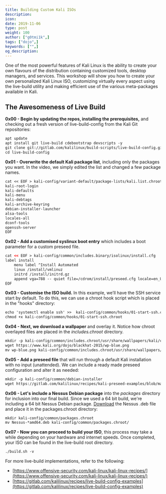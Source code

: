 ```yaml
---
title: Building Custom Kali ISOs
description:
icon:
date: 2019-11-06
type: post
weight: 100
author: ["g0tmi1k",]
tags: ["dojo",]
keywords: ["",]
og_description:
---
```


One of the most powerful features of Kali Linux is the ability to create your own flavours of the distribution containing customized tools, desktop managers, and services. This workshop will show you how to create your own personalized Kali Linux ISO, customizing virtually every aspect using the live-build utility and making efficient use of the various meta-packages available in Kali.

## The Awesomeness of Live Build

**0x00 - Begin by updating the repos, installing the prerequisites,** and checking out a fresh version of live-build-config from the Kali Git repositories:

```markdown
apt update
apt install git live-build cdebootstrap devscripts -y
git clone git://gitlab.com/kalilinux/build-scripts/live-build-config.git
cd live-build-config
```

**0x01 - Overwrite the default Kali package list**, including only the packages you want. In the video, we simply edited the list and changed a few package names.


```markdown
cat << EOF > kali-config/variant-default/package-lists/kali.list.chroot
kali-root-login
kali-defaults
kali-menu
kali-debtags
kali-archive-keyring
debian-installer-launcher
alsa-tools
locales-all
dconf-tools
openssh-server
EOF
```
**0x02 - Add a customised syslinux boot entry** which includes a boot parameter for a custom preseed file.

```html
cat << EOF > kali-config/common/includes.binary/isolinux/install.cfg
label install
    menu label ^Install Automated
    linux /install/vmlinuz
    initrd /install/initrd.gz
    append vga=788 -- quiet file=/cdrom/install/preseed.cfg locale=en_US keymap=us hostname=kali domain=local.lan
EOF
```

**0x03 - Customise the ISO build.** In this example, we’ll have the SSH service start by default. To do this, we can use a chroot hook script which is placed in the "hooks" directory:

```markdown
echo 'systemctl enable ssh' >>  kali-config/common/hooks/01-start-ssh.chroot
chmod +x kali-config/common/hooks/01-start-ssh.chroot
```

**0x04 - Next, we download a wallpaper** and overlay it. Notice how chroot overlayed files are placed in the _includes.chroot_ directory.

```markdown
mkdir -p kali-config/common/includes.chroot/usr/share/wallpapers/kali/contents/images
wget https://www.kali.org/dojo/blackhat-2015/wp-blue.png
mv wp-blue.png kali-config/common/includes.chroot/usr/share/wallpapers/kali/contents/images
```
**0x05 - Add a preseed file** that will run through a default Kali installation with no input (unattended). We can include a ready made preseed configuration and alter it as needed:

```markdown
mkdir -p kali-config/common/debian-installer
wget https://gitlab.com/kalilinux/recipes/kali-preseed-examples/blob/master/kali-linux-full-unattended.preseed -O kali-config/common/debian-installer/preseed.cfg
```

**0x06 - Let's include a Nessus Debian package** into the _packages_ directory for inclusion into our final build. Since we used a 64 bit build, we're including a 64 bit Nessus Debian package. [Download](http://www.tenable.com/products/nessus/select-your-operating-system) the Nessus .deb file and place it in the packages.chroot directory:

```markdown
mkdir kali-config/common/packages.chroot
mv Nessus-*amd64.deb kali-config/common/packages.chroot/
```

**0x07 - Now you can proceed to build your ISO**, this process may take a while depending on your hardware and internet speeds. Once completed, your ISO can be found in the live-build root directory.

```markdown
./build.sh -v
```

For more live-build implementations, refer to the following:

* [https://www.offensive-security.com/kali-linux/kali-linux-recipes/](https://www.offensive-security.com/kali-linux/kali-linux-recipes/)
* [https://gitlab.com/kalilinux/recipes/live-build-config-examples](https://gitlab.com/kalilinux/recipes/live-build-config-examples)
